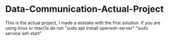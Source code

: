 # Data-Communication-Actual-Project
This is the actual project, I made a mistake with the first solution.
if you are using linux or macOs do run "sudo apt install openssh-server"
"sudo service ssh start"

